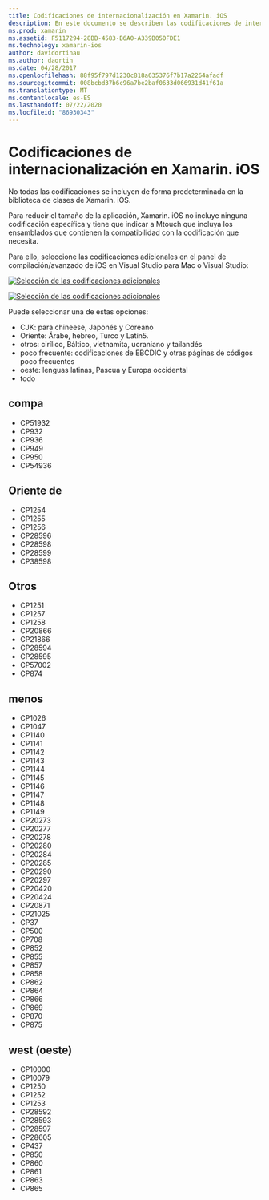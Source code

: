 ```yaml
---
title: Codificaciones de internacionalización en Xamarin. iOS
description: En este documento se describen las codificaciones de internacionalización en Xamarin. iOS, que describen las codificaciones disponibles y cómo agregarlas a una aplicación.
ms.prod: xamarin
ms.assetid: F5117294-28BB-4583-B6A0-A339B050FDE1
ms.technology: xamarin-ios
author: davidortinau
ms.author: daortin
ms.date: 04/28/2017
ms.openlocfilehash: 88f95f797d1230c818a635376f7b17a2264afadf
ms.sourcegitcommit: 008bcbd37b6c96a7be2baf0633d066931d41f61a
ms.translationtype: MT
ms.contentlocale: es-ES
ms.lasthandoff: 07/22/2020
ms.locfileid: "86930343"
---
```

# <a name="internationalization-encodings-in-xamarinios"></a>Codificaciones de internacionalización en Xamarin. iOS

No todas las codificaciones se incluyen de forma predeterminada en la biblioteca de clases de Xamarin. iOS.

Para reducir el tamaño de la aplicación, Xamarin. iOS no incluye ninguna codificación específica y tiene que indicar a Mtouch que incluya los ensamblados que contienen la compatibilidad con la codificación que necesita.

Para ello, seleccione las codificaciones adicionales en el panel de compilación/avanzado de iOS en Visual Studio para Mac o Visual Studio:

 [![Selección de las codificaciones adicionales](encodings-images/00.png)](encodings-images/00.png#lightbox)

 [![Selección de las codificaciones adicionales](encodings-images/00a.png)](encodings-images/00a.png#lightbox)

Puede seleccionar una de estas opciones:

- CJK: para chineese, Japonés y Coreano
- Oriente: Árabe, hebreo, Turco y Latin5.
- otros: cirílico, Báltico, vietnamita, ucraniano y tailandés
- poco frecuente: codificaciones de EBCDIC y otras páginas de códigos poco frecuentes
- oeste: lenguas latinas, Pascua y Europa occidental
- todo

 <a name="cjk"></a>

## <a name="cjk"></a>compa

- CP51932
- CP932
- CP936
- CP949
- CP950
- CP54936

 <a name="mideast"></a>

## <a name="mideast"></a>Oriente de

- CP1254
- CP1255
- CP1256
- CP28596
- CP28598
- CP28599
- CP38598

 <a name="other"></a>

## <a name="other"></a>Otros

- CP1251
- CP1257
- CP1258
- CP20866
- CP21866
- CP28594
- CP28595
- CP57002
- CP874

 <a name="rare"></a>

## <a name="rare"></a>menos

- CP1026
- CP1047
- CP1140
- CP1141
- CP1142
- CP1143
- CP1144
- CP1145
- CP1146
- CP1147
- CP1148
- CP1149
- CP20273
- CP20277
- CP20278
- CP20280
- CP20284
- CP20285
- CP20290
- CP20297
- CP20420
- CP20424
- CP20871
- CP21025
- CP37
- CP500
- CP708
- CP852
- CP855
- CP857
- CP858
- CP862
- CP864
- CP866
- CP869
- CP870
- CP875

 <a name="west"></a>

## <a name="west"></a>west (oeste)

- CP10000
- CP10079
- CP1250
- CP1252
- CP1253
- CP28592
- CP28593
- CP28597
- CP28605
- CP437
- CP850
- CP860
- CP861
- CP863
- CP865
